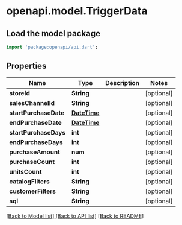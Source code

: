 # openapi.model.TriggerData

## Load the model package
```dart
import 'package:openapi/api.dart';
```

## Properties
Name | Type | Description | Notes
------------ | ------------- | ------------- | -------------
**storeId** | **String** |  | [optional] 
**salesChannelId** | **String** |  | [optional] 
**startPurchaseDate** | [**DateTime**](DateTime.md) |  | [optional] 
**endPurchaseDate** | [**DateTime**](DateTime.md) |  | [optional] 
**startPurchaseDays** | **int** |  | [optional] 
**endPurchaseDays** | **int** |  | [optional] 
**purchaseAmount** | **num** |  | [optional] 
**purchaseCount** | **int** |  | [optional] 
**unitsCount** | **int** |  | [optional] 
**catalogFilters** | **String** |  | [optional] 
**customerFilters** | **String** |  | [optional] 
**sql** | **String** |  | [optional] 

[[Back to Model list]](../README.md#documentation-for-models) [[Back to API list]](../README.md#documentation-for-api-endpoints) [[Back to README]](../README.md)


